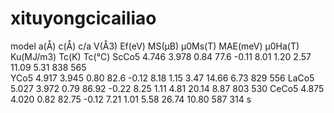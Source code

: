 # xituyongcicailiao
model   a(Å)   c(Å)	   c/a	V(Å3)	Ef(eV)	MS(μB)	μ0Ms(T)	MAE(meV)	μ0Ha(T)		Ku(MJ/m3)	 Tc(K) Tc(℃)
ScCo5	 4.746 	3.978 	0.84 	77.6	-0.11 	8.01 	 	1.20 	  2.57 	 	   11.09 	 	 5.31       838 	565 	
YCo5	 4.917 	3.945 	0.80 	82.6	-0.12 	8.18 	 	1.15 	  3.47 	 	   14.66 	 	 6.73       829 	556 
LaCo5	 5.027 	3.972 	0.79 	86.92	-0.22 	8.25 	 	1.11 	  4.81 	 	   20.14 		 8.87     	803 	530 
CeCo5	 4.875 	4.020 	0.82 	82.75	-0.12 	7.21 	 	1.01 	  5.58 	 	   26.74  	 10.80 	    587 	314 
s



